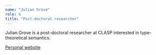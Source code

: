 ```yaml
---
name: "Julian Grove"
role: 6
title: "Post-doctoral researcher"
---
```

Julian Grove is a post-doctoral researcher at CLASP interested in type-theoretical semantics.

[Personal website](https://juliangrove.github.io/)
